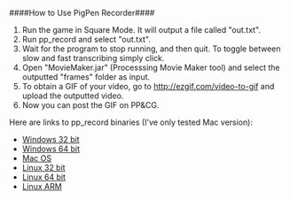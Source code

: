 ####How to Use PigPen Recorder####

 1. Run the game in Square Mode. It will output a file called "out.txt".
 2. Run pp_record and select "out.txt".
 3. Wait for the program to stop running, and then quit. To toggle between slow and fast transcribing simply click.
 4. Open "MovieMaker.jar" (Processsing Movie Maker tool) and select the outputted "frames" folder as input.
 5. To obtain a GIF of your video, go to http://ezgif.com/video-to-gif and upload the outputted video.
 6. Now you can post the GIF on PP&CG.

Here are links to pp_record binaries (I've only tested Mac version):
 - [Windows 32 bit](https://www.dropbox.com/s/xhi89crkl5lide5/application.windows32.zip?dl=0)
 - [Windows 64 bit](https://www.dropbox.com/s/wp5pizsmii5wywg/application.windows64.zip?dl=0)
 - [Mac OS](https://www.dropbox.com/s/0g5dcxpuonn937q/application.macosx.zip?dl=0)
 - [Linux 32 bit](https://www.dropbox.com/s/sr79lzdszf6x3u4/application.linux32.zip?dl=0)
 - [Linux 64 bit](https://www.dropbox.com/s/cr1nfc1s8yvgnd1/application.linux64.zip?dl=0)
 - [Linux ARM](https://www.dropbox.com/s/4c8lmwsegpnvn6h/application.linux-armv6hf.zip?dl=0)
